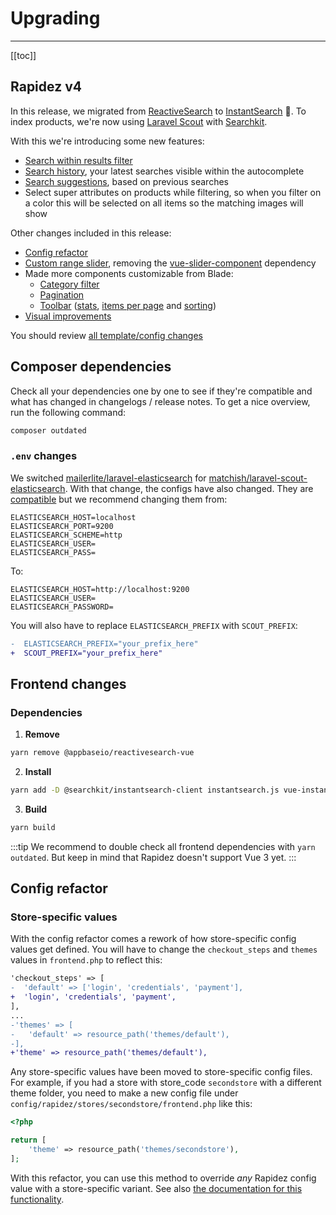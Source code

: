 # Upgrading

---

[[toc]]

## Rapidez v4

In this release, we migrated from [ReactiveSearch](https://github.com/appbaseio/reactivesearch/) to [InstantSearch](https://github.com/algolia/instantsearch) 🚀. To index products, we're now using [Laravel Scout](https://github.com/laravel/scout) with [Searchkit](https://github.com/searchkit/searchkit).

With this we're introducing some new features:

- [Search within results filter](https://github.com/rapidez/core/blob/master/resources/views/listing/partials/filter/search.blade.php)
- [Search history](https://github.com/rapidez/core/pull/849), your latest searches visible within the autocomplete
- [Search suggestions](https://github.com/rapidez/core/pull/813), based on previous searches
- Select super attributes on products while filtering, so when you filter on a color this will be selected on all items so the matching images will show

Other changes included in this release:

- [Config refactor](https://github.com/rapidez/core/pull/769)
- [Custom range slider](https://github.com/rapidez/core/blob/master/resources/views/components/input/range-slider.blade.php), removing the [vue-slider-component](https://github.com/NightCatSama/vue-slider-component) dependency
- Made more components customizable from Blade:
    - [Category filter](https://github.com/rapidez/core/blob/master/resources/views/listing/partials/filter/category.blade.php)
    - [Pagination](https://github.com/rapidez/core/blob/master/resources/views/listing/partials/pagination.blade.php)
    - [Toolbar](https://github.com/rapidez/core/blob/master/resources/views/listing/partials/toolbar.blade.php) ([stats](https://github.com/rapidez/core/blob/master/resources/views/listing/partials/toolbar/stats.blade.php), [items per page](https://github.com/rapidez/core/blob/master/resources/views/listing/partials/toolbar/pages.blade.php) and [sorting](https://github.com/rapidez/core/blob/instantsearch/resources/views/listing/partials/toolbar/sorting.blade.php))
- [Visual improvements](https://github.com/rapidez/core/pull/832)

You should review [all template/config changes](https://github.com/rapidez/core/compare/3.x..master)

## Composer dependencies

Check all your dependencies one by one to see if they're compatible and what has changed in changelogs / release notes. To get a nice overview, run the following command:
```bash
composer outdated
```

### `.env` changes

We switched [mailerlite/laravel-elasticsearch](https://github.com/mailerlite/laravel-elasticsearch) for [matchish/laravel-scout-elasticsearch](https://github.com/matchish/laravel-scout-elasticsearch). With that change, the configs have also changed. They are [compatible](https://github.com/matchish/laravel-scout-elasticsearch/pull/307) but we recommend changing them from:

```dotenv
ELASTICSEARCH_HOST=localhost
ELASTICSEARCH_PORT=9200
ELASTICSEARCH_SCHEME=http
ELASTICSEARCH_USER=
ELASTICSEARCH_PASS=
```
To:
```dotenv
ELASTICSEARCH_HOST=http://localhost:9200
ELASTICSEARCH_USER=
ELASTICSEARCH_PASSWORD=
```

You will also have to replace `ELASTICSEARCH_PREFIX` with `SCOUT_PREFIX`:

```diff
-  ELASTICSEARCH_PREFIX="your_prefix_here"
+  SCOUT_PREFIX="your_prefix_here"
```

## Frontend changes

### Dependencies

1. **Remove**
```bash
yarn remove @appbaseio/reactivesearch-vue
```

2. **Install**
```bash
yarn add -D @searchkit/instantsearch-client instantsearch.js vue-instantsearch
```
3. **Build**
```bash
yarn build
```

:::tip
We recommend to double check all frontend dependencies with `yarn outdated`. But keep in mind that Rapidez doesn't support Vue 3 yet.
:::

## Config refactor

### Store-specific values

With the config refactor comes a rework of how store-specific config values get defined. You will have to change the `checkout_steps` and `themes` values in `frontend.php` to reflect this:

```diff
'checkout_steps' => [
-  'default' => ['login', 'credentials', 'payment'],
+  'login', 'credentials', 'payment',
],
...
-'themes' => [
-   'default' => resource_path('themes/default'),
-],
+'theme' => resource_path('themes/default'),
```

Any store-specific values have been moved to store-specific config files. For example, if you had a store with store_code `secondstore` with a different theme folder, you need to make a new config file under `config/rapidez/stores/secondstore/frontend.php` like this:

```php
<?php

return [
    'theme' => resource_path('themes/secondstore'),
];
```

With this refactor, you can use this method to override *any* Rapidez config value with a store-specific variant. See also [the documentation for this functionality](configuration.md#multistore).

